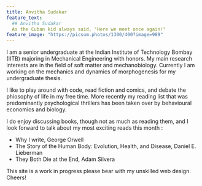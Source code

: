```yaml
---
title: Anvitha Sudakar
feature_text:
  ## Anvitha Sudakar
  As the Cuban kid always said, "Here we meet once again!"
feature_image: "https://picsum.photos/1300/400?image=989"
---
```


I am a senior undergraduate at the Indian Institute of Technology Bombay (IITB) majoring in Mechanical Engineering with honors. My main research interests are in the field of soft matter and mechanobiology. Currently I am working on the mechanics and dynamics of morphogenesis for my undergraduate thesis.

I like to play around with code, read fiction and comics, and debate the phiosophy of life in my free time. More recently my reading list that was predominantly psychological thrillers has been taken over by behavioural economics and biology. 

I do enjoy discussing books, though not as much as reading them, and I look forward to talk about my most exciting reads this month :
- Why I write, George Orwell
- The Story of the Human Body: Evolution, Health, and Disease, Daniel E. Lieberman
- They Both Die at the End, Adam Silvera

This site is a work in progress please bear with my unskilled web design. Cheers! 
